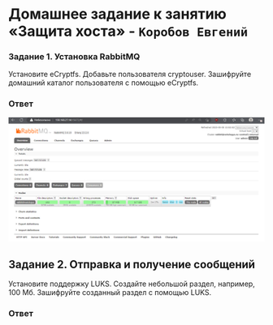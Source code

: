  # Домашнее задание к занятию «Защита хоста» - `Коробов Евгений`

### Задание 1. Установка RabbitMQ
Установите eCryptfs.
Добавьте пользователя cryptouser.
Зашифруйте домашний каталог пользователя с помощью eCryptfs.
### Ответ
![s](https://github.com/nespaces/sdb-homeworks/blob/main/img/12.png)
## Задание 2. Отправка и получение сообщений
Установите поддержку LUKS.
Создайте небольшой раздел, например, 100 Мб.
Зашифруйте созданный раздел с помощью LUKS.
### Ответ
